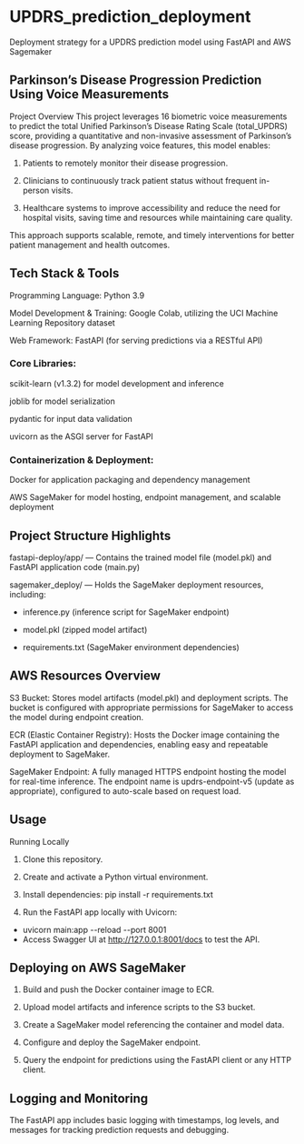 # UPDRS_prediction_deployment
Deployment strategy for a UPDRS prediction model using FastAPI and AWS Sagemaker

## Parkinson’s Disease Progression Prediction Using Voice Measurements
Project Overview
This project leverages 16 biometric voice measurements to predict the total Unified Parkinson’s Disease Rating Scale (total_UPDRS) score, providing a quantitative and non-invasive assessment of Parkinson’s disease progression. By analyzing voice features, this model enables:
1. Patients to remotely monitor their disease progression.


2. Clinicians to continuously track patient status without frequent in-person visits.


3. Healthcare systems to improve accessibility and reduce the need for hospital visits, saving time and resources while maintaining care quality.


This approach supports scalable, remote, and timely interventions for better patient management and health outcomes.

## Tech Stack & Tools
Programming Language: Python 3.9


Model Development & Training: Google Colab, utilizing the UCI Machine Learning Repository dataset


Web Framework: FastAPI (for serving predictions via a RESTful API)


### Core Libraries:


scikit-learn (v1.3.2) for model development and inference


joblib for model serialization


pydantic for input data validation


uvicorn as the ASGI server for FastAPI


### Containerization & Deployment:


Docker for application packaging and dependency management


AWS SageMaker for model hosting, endpoint management, and scalable deployment

## Project Structure Highlights
fastapi-deploy/app/ — Contains the trained model file (model.pkl) and FastAPI application code (main.py)


sagemaker_deploy/ — Holds the SageMaker deployment resources, including:


  * inference.py (inference script for SageMaker endpoint)


*   model.pkl (zipped model artifact)


 *  requirements.txt (SageMaker environment dependencies)
  
## AWS Resources Overview
S3 Bucket: Stores model artifacts (model.pkl) and deployment scripts. The bucket is configured with appropriate permissions for SageMaker to access the model during endpoint creation.


ECR (Elastic Container Registry): Hosts the Docker image containing the FastAPI application and dependencies, enabling easy and repeatable deployment to SageMaker.


SageMaker Endpoint: A fully managed HTTPS endpoint hosting the model for real-time inference. The endpoint name is updrs-endpoint-v5 (update as appropriate), configured to auto-scale based on request load.

## Usage
Running Locally
1. Clone this repository.


2. Create and activate a Python virtual environment.


3. Install dependencies: pip install -r requirements.txt


4. Run the FastAPI app locally with Uvicorn:


* uvicorn main:app --reload --port 8001
* Access Swagger UI at http://127.0.0.1:8001/docs to test the API.


## Deploying on AWS SageMaker
1. Build and push the Docker container image to ECR.


2. Upload model artifacts and inference scripts to the S3 bucket.


3. Create a SageMaker model referencing the container and model data.


4. Configure and deploy the SageMaker endpoint.


5. Query the endpoint for predictions using the FastAPI client or any HTTP client.
   
## Logging and Monitoring
The FastAPI app includes basic logging with timestamps, log levels, and messages for tracking prediction requests and debugging.
